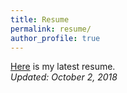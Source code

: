 ```yaml
---
title: Resume
permalink: resume/
author_profile: true
---
```

<!-- permalink: https://drive.google.com/drive/u/2/folders/19G0ewZBK29YPlbHqEDL2q_mq_2PYoqNi -->
[Here](/doccs/Nikhil_Mettupally.pdf) is my latest resume.  
*Updated: October 2, 2018*
